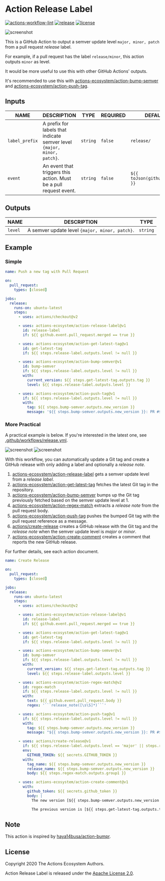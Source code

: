 # Action Release Label

[![actions-workflow-lint][actions-workflow-lint-badge]][actions-workflow-lint]
[![release][release-badge]][release]
[![license][license-badge]][license]

![screenshot](./docs/assets/screenshot-labels.png)

This is a GitHub Action to output a semver update level `major, minor, patch` from a pull request *release* label.

For example, if a pull request has the label `release/minor`, this action outputs `minor` as level.

It would be more useful to use this with other GitHub Actions' outputs.

It's recommended to use this with [actions-ecosystem/action-bump-semver](https://github.com/actions-ecosystem/action-bump-semver) and [actions-ecosystem/action-push-tag](https://github.com/actions-ecosystem/action-push-tag).

## Inputs

|      NAME      |                               DESCRIPTION                               |   TYPE   | REQUIRED |            DEFAULT            |
|----------------|-------------------------------------------------------------------------|----------|----------|-------------------------------|
| `label_prefix` | A prefix for labels that indicate semver level `{major, minor, patch}`. | `string` | `false`  | `release/`                    |
| `event`        | An event that triggers this action. Must be a pull request event.       | `string` | `false`  | `${{ toJson(github.event) }}` |

## Outputs

|  NAME   |                  DESCRIPTION                   |   TYPE   |
|---------|------------------------------------------------|----------|
| `level` | A semver update level `{major, minor, patch}`. | `string` |

## Example

### Simple

```yaml
name: Push a new tag with Pull Request

on:
  pull_request:
    types: [closed]

jobs:
  release:
    runs-on: ubuntu-latest
    steps:
      - uses: actions/checkout@v2

      - uses: actions-ecosystem/action-release-label@v1
        id: release-label
        if: ${{ github.event.pull_request.merged == true }}

      - uses: actions-ecosystem/action-get-latest-tag@v1
        id: get-latest-tag
        if: ${{ steps.release-label.outputs.level != null }}

      - uses: actions-ecosystem/action-bump-semver@v1
        id: bump-semver
        if: ${{ steps.release-label.outputs.level != null }}
        with:
          current_version: ${{ steps.get-latest-tag.outputs.tag }}
          level: ${{ steps.release-label.outputs.level }}

      - uses: actions-ecosystem/action-push-tag@v1
        if: ${{ steps.release-label.outputs.level != null }}
        with:
          tag: ${{ steps.bump-semver.outputs.new_version }}
          message: '${{ steps.bump-semver.outputs.new_version }}: PR #${{ github.event.pull_request.number }} ${{ github.event.pull_request.title }}'
```

### More Practical

A practical example is below. If you're interested in the latest one, see [.github/workflows/release.yml](.github/workflows/release.yml).

![screenshot](./docs/assets/screenshot-example-pull-request.png)
![screenshot](./docs/assets/screenshot-example-release.png)

With this workflow, you can automatically update a Git tag and create a GitHub release with only adding a label and optionally a *release note*.

1. [actions-ecosystem/action-release-label](https://github.com/actions-ecosystem/action-release-label) gets a semver update level from a *release label*.
2. [actions-ecosystem/action-get-latest-tag](https://github.com/actions-ecosystem/action-get-latest-tag) fetches the latest Git tag in the repository.
3. [actions-ecosystem/action-bump-semver](https://github.com/actions-ecosystem/action-bump-semver) bumps up the Git tag previously fetched based on the semver update level at 1.
4. [actions-ecosystem/action-regex-match](https://github.com/actions-ecosystem/action-regex-match) extracts a *release note* from the pull request body.
5. [actions-ecosystem/action-push-tag](https://github.com/actions-ecosystem/action-push-tag) pushes the bumped Git tag with the pull request reference as a message.
6. [actions/create-release](https://github.com/actions/create-release) creates a GitHub release with the Git tag and the *release note* when the semver update level is *major* or *minor*.
7. [actions-ecosystem/action-create-comment](https://github.com/actions-ecosystem/action-create-comment) creates a comment that reports the new GitHub release.

For further details, see each action document.

```yaml
name: Create Release

on:
  pull_request:
    types: [closed]

jobs:
  release:
    runs-on: ubuntu-latest
    steps:
      - uses: actions/checkout@v2

      - uses: actions-ecosystem/action-release-label@v1
        id: release-label
        if: ${{ github.event.pull_request.merged == true }}

      - uses: actions-ecosystem/action-get-latest-tag@v1
        id: get-latest-tag
        if: ${{ steps.release-label.outputs.level != null }}

      - uses: actions-ecosystem/action-bump-semver@v1
        id: bump-semver
        if: ${{ steps.release-label.outputs.level != null }}
        with:
          current_version: ${{ steps.get-latest-tag.outputs.tag }}
          level: ${{ steps.release-label.outputs.level }}

      - uses: actions-ecosystem/action-regex-match@v2
        id: regex-match
        if: ${{ steps.release-label.outputs.level != null }}
        with:
          text: ${{ github.event.pull_request.body }}
          regex: '```release_note([\s\S]*)```'

      - uses: actions-ecosystem/action-push-tag@v1
        if: ${{ steps.release-label.outputs.level != null }}
        with:
          tag: ${{ steps.bump-semver.outputs.new_version }}
          message: "${{ steps.bump-semver.outputs.new_version }}: PR #${{ github.event.pull_request.number }} ${{ github.event.pull_request.title }}"

      - uses: actions/create-release@v1
        if: ${{ steps.release-label.outputs.level == 'major' || steps.release-label.outputs.level == 'minor' }}
        env:
          GITHUB_TOKEN: ${{ secrets.GITHUB_TOKEN }}
        with:
          tag_name: ${{ steps.bump-semver.outputs.new_version }}
          release_name: ${{ steps.bump-semver.outputs.new_version }}
          body: ${{ steps.regex-match.outputs.group1 }}

      - uses: actions-ecosystem/action-create-comment@v1
        with:
          github_token: ${{ secrets.github_token }}
          body: |
            The new version [${{ steps.bump-semver.outputs.new_version }}](https://github.com/${{ github.repository }}/releases/tag/${{ steps.bump-semver.outputs.new_version }}) has been released.

            The previous version is [${{ steps.get-latest-tag.outputs.tag }}](https://github.com/${{ github.repository }}/releases/tag/${{ steps.get-latest-tag.outputs.tag }}).
```

## Note

This action is inspired by [haya14busa/action-bumpr](https://github.com/haya14busa/action-bumpr).

## License

Copyright 2020 The Actions Ecosystem Authors.

Action Release Label is released under the [Apache License 2.0](./LICENSE).

<!-- badge links -->

[actions-workflow-lint]: https://github.com/actions-ecosystem/action-release-label/actions?query=workflow%3ALint
[actions-workflow-lint-badge]: https://img.shields.io/github/workflow/status/actions-ecosystem/action-release-label/Lint?label=Lint&style=for-the-badge&logo=github

[release]: https://github.com/actions-ecosystem/action-release-label/releases
[release-badge]: https://img.shields.io/github/v/release/actions-ecosystem/action-release-label?style=for-the-badge&logo=github

[license]: LICENSE
[license-badge]: https://img.shields.io/github/license/actions-ecosystem/action-add-labels?style=for-the-badge

